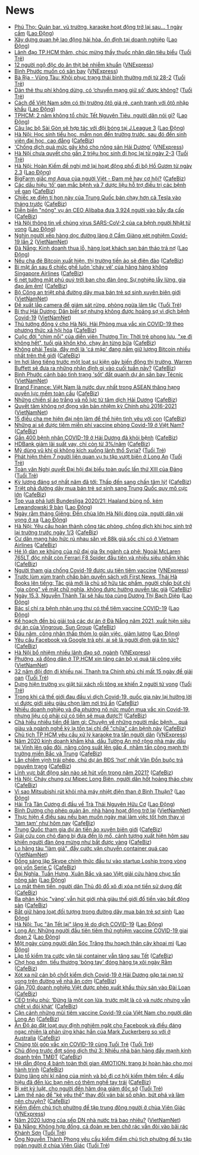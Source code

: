 # News

- [Phú Thọ: Quán bar, vũ trường, karaoke hoạt động trở lại sau... 1 ngày cấm](https://laodong.vn/xa-hoi/phu-tho-quan-bar-vu-truong-karaoke-hoat-dong-tro-lai-sau-1-ngay-cam-883976.ldo) ([Lao Động](https://laodong.vn))
- [Xây dựng quan hệ lao động hài hòa, ổn định tại doanh nghiệp](https://laodong.vn/cong-doan/xay-dung-quan-he-lao-dong-hai-hoa-on-dinh-tai-doanh-nghiep-883979.ldo) ([Lao Động](https://laodong.vn))
- [Lãnh đạo TP.HCM thăm, chúc mừng thầy thuốc nhân dân tiêu biểu](https://tuoitre.vn/lanh-dao-tp-hcm-tham-chuc-mung-thay-thuoc-nhan-dan-tieu-bieu-20210226150159985.htm) ([Tuổi Trẻ](https://tuoitre.vn))
- [12 người ngộ độc do ăn thịt bê nhiễm khuẩn](https://vnexpress.net/12-nguoi-ngo-doc-do-an-thit-be-nhiem-khuan-4240747.html) ([VNExpress](https://vnexpress.net))
- [Bình Phước muốn có sân bay](https://vnexpress.net/binh-phuoc-muon-co-san-bay-4240660.html) ([VNExpress](https://vnexpress.net))
- [Bà Rịa - Vũng Tàu: Khôi phục trạng thái bình thường mới từ 28-2](https://tuoitre.vn/ba-ria-vung-tau-khoi-phuc-trang-thai-binh-thuong-moi-tu-28-2-20210226175422943.htm) ([Tuổi Trẻ](https://tuoitre.vn))
- [Dán thẻ thu phí không dừng, có ‘chuyển mạng giữ số’ được không?](https://tuoitre.vn/dan-the-thu-phi-khong-dung-co-chuyen-mang-giu-so-duoc-khong-20210226123103467.htm) ([Tuổi Trẻ](https://tuoitre.vn))
- [Cách để Việt Nam sớm có thị trường ôtô giá rẻ, cạnh tranh với ôtô nhập khẩu](https://laodong.vn/video/cach-de-viet-nam-som-co-thi-truong-oto-gia-re-canh-tranh-voi-oto-nhap-khau-883683.ldo) ([Lao Động](https://laodong.vn))
- [TPHCM: 2 năm không tổ chức Tết Nguyên Tiêu, người dân nói gì?](https://laodong.vn/video/tphcm-2-nam-khong-to-chuc-tet-nguyen-tieu-nguoi-dan-noi-gi-883661.ldo) ([Lao Động](https://laodong.vn))
- [Câu lạc bộ Sài Gòn sẽ hợp tác với đội bóng tại J.League 3](https://laodong.vn/the-thao/cau-lac-bo-sai-gon-se-hop-tac-voi-doi-bong-tai-jleague-3-883944.ldo) ([Lao Động](https://laodong.vn))
- [Hà Nội: Học sinh tiểu học, mầm non đến trường trước, sau đó đến sinh viên đại học, cao đẳng](https://cafebiz.vn/ha-noi-hoc-sinh-tieu-hoc-mam-non-den-truong-truoc-sau-do-den-sinh-vien-dai-hoc-cao-dang-20210226175322897.chn) ([CafeBiz](https://cafebiz.vn))
- ['Chống dịch quá mức gây khó cho nông sản Hải Dương'](https://vnexpress.net/chong-dich-qua-muc-gay-kho-cho-nong-san-hai-duong-4240644.html) ([VNExpress](https://vnexpress.net))
- [Hà Nội chưa quyết cho gần 2 triệu học sinh đi học lại từ ngày 2-3](https://tuoitre.vn/ha-noi-chua-quyet-cho-gan-2-trieu-hoc-sinh-di-hoc-lai-tu-ngay-2-3-20210226171108903.htm) ([Tuổi Trẻ](https://tuoitre.vn))
- [Hà Nội: Hoàn Kiếm đề nghị mở lại hoạt động phố đi bộ Hồ Gươm từ ngày 2.3](https://laodong.vn/xa-hoi/ha-noi-hoan-kiem-de-nghi-mo-lai-hoat-dong-pho-di-bo-ho-guom-tu-ngay-23-883880.ldo) ([Lao Động](https://laodong.vn))
- [BigFarm giấc mơ Aqua của người Việt  - Đam mê hay cơ hội?](https://cafebiz.vn/bigfarm-giac-mo-aqua-cua-nguoi-viet-dam-me-hay-co-hoi-20210226165216482.chn) ([CafeBiz](https://cafebiz.vn))
- [Các dấu hiệu ‘tố’ gan mắc bệnh và 7 dược liệu hỗ trợ điều trị các bệnh về gan](https://cafebiz.vn/cac-dau-hieu-to-gan-mac-benh-va-7-duoc-lieu-ho-tro-dieu-tri-cac-benh-ve-gan-20210226162753199.chn) ([CafeBiz](https://cafebiz.vn))
- [Chiếc xe điện tí hon này của Trung Quốc bán chạy hơn cả Tesla vào tháng trước](https://cafebiz.vn/chiec-xe-dien-ti-hon-nay-cua-trung-quoc-ban-chay-hon-ca-tesla-vao-thang-truoc-20210226163746413.chn) ([CafeBiz](https://cafebiz.vn))
- [Diễn biến "nóng" vụ án CEO Alibaba đưa 3.924 người vào bẫy đa cấp](https://cafebiz.vn/dien-bien-nong-vu-an-ceo-alibaba-dua-3924-nguoi-vao-bay-da-cap-20210226172330363.chn) ([CafeBiz](https://cafebiz.vn))
- [Hà Nội thông tin về chủng virus SARS-CoV-2 của ca bệnh người Nhật tử vong](https://laodong.vn/xa-hoi/ha-noi-thong-tin-ve-chung-virus-sars-cov-2-cua-ca-benh-nguoi-nhat-tu-vong-883879.ldo) ([Lao Động](https://laodong.vn))
- [Nghìn người xếp hàng dọc đường làng ở Cẩm Giàng xét nghiệm Covid-19 lần 2](http://vietnamnet.vn/vn/thoi-su/nghin-nguoi-xep-hang-doc-duong-lang-o-cam-giang-xet-nghiem-covid-19-lan-2-715777.html) ([VietNamNet](https://vietnamnet.vn))
- [Đà Nẵng: Kinh doanh thua lỗ, hàng loạt khách sạn bán tháo trả nợ](https://laodong.vn/video-thoi-su/da-nang-kinh-doanh-thua-lo-hang-loat-khach-san-ban-thao-tra-no-883372.ldo) ([Lao Động](https://laodong.vn))
- [Nếu cha đẻ Bitcoin xuất hiện, thị trường tiền ảo sẽ điên đảo](https://cafebiz.vn/neu-cha-de-bitcoin-xuat-hien-thi-truong-tien-ao-se-dien-dao-2021022616395437.chn) ([CafeBiz](https://cafebiz.vn))
- [Bí mật ẩn sau 6 chiếc ghế luôn 'cháy vé' của hãng hàng không Singapore Airlines](https://cafebiz.vn/bi-mat-an-sau-6-chiec-ghe-luon-chay-ve-cua-hang-hang-khong-singapore-airlines-20210226164152895.chn) ([CafeBiz](https://cafebiz.vn))
- [6 nét tướng mặt phú quý trời ban cho đàn ông: Sự nghiệp lẫy lừng, gia đạo ấm êm!](https://cafebiz.vn/6-net-tuong-mat-phu-quy-troi-ban-cho-dan-ong-su-nghiep-lay-lung-gia-dao-am-em-20210226165222881.chn) ([CafeBiz](https://cafebiz.vn))
- [Bộ Công an triệt phá đường dây mua bán trẻ sơ sinh xuyên biên giới](http://vietnamnet.vn/vn/thoi-su/bo-cong-an-triet-pha-duong-day-mua-ban-tre-so-sinh-xuyen-bien-gioi-715769.html) ([VietNamNet](https://vietnamnet.vn))
- [Đề xuất lắp camera để giám sát rừng, phòng ngừa lâm tặc](https://tuoitre.vn/de-xuat-lap-camera-de-giam-sat-rung-phong-ngua-lam-tac-20210226160516506.htm) ([Tuổi Trẻ](https://tuoitre.vn))
- [Bí thư Hải Dương: Dân biết sợ nhưng không được hoảng sợ vì dịch bệnh Covid-19](http://vietnamnet.vn/vn/thoi-su/bi-thu-hai-duong-dan-biet-so-nhung-khong-duoc-hoang-so-vi-dich-benh-covid-19-715746.html) ([VietNamNet](https://vietnamnet.vn))
- [Thủ tướng đồng ý cho Hà Nội, Hải Phòng mua vắc xin COVID-19 theo phương thức xã hội hóa](https://cafebiz.vn/thu-tuong-dong-y-cho-ha-noi-hai-phong-mua-vac-xin-covid-19-theo-phuong-thuc-xa-hoi-hoa-20210226164135903.chn) ([CafeBiz](https://cafebiz.vn))
- [Cuộc đời "chìm nổi" của diễn viên Thương Tín: Thời trẻ phong lưu, "xe đi không hết", tuổi già khốn khó, chạy ăn từng bữa](https://cafebiz.vn/cuoc-doi-chim-noi-cua-dien-vien-thuong-tin-thoi-tre-phong-luu-xe-di-khong-het-tuoi-gia-khon-kho-chay-an-tung-bua-20210226164023646.chn) ([CafeBiz](https://cafebiz.vn))
- [Không phải Tesla, đây mới là 'cá mập' đang nắm giữ lượng Bitcoin nhiều nhất trên thế giới](https://cafebiz.vn/khong-phai-tesla-day-moi-la-ca-map-dang-nam-giu-luong-bitcoin-nhieu-nhat-tren-the-gioi-2021022616354022.chn) ([CafeBiz](https://cafebiz.vn))
- [Im hơi lặng tiếng trước một loạt sự kiện gây biến động thị trường, Warren Buffett sẽ đưa ra những nhận định gì vào cuối tuần này?](https://cafebiz.vn/im-hoi-lang-tieng-truoc-mot-loat-su-kien-gay-bien-dong-thi-truong-warren-buffett-se-dua-ra-nhung-nhan-dinh-gi-vao-cuoi-tuan-nay-20210226163226873.chn) ([CafeBiz](https://cafebiz.vn))
- [Bình Phước cảnh báo tình trạng 'sốt’ đất quanh dự án sân bay Técníc](http://vietnamnet.vn/vn/thoi-su/binh-phuoc-canh-bao-tinh-trang-sot-dat-quanh-du-an-san-bay-tecnic-715748.html) ([VietNamNet](https://vietnamnet.vn))
- [Brand Finance: Việt Nam là nước duy nhất trong ASEAN thăng hạng quyền lực mềm toàn cầu](https://cafebiz.vn/brand-finance-viet-nam-la-nuoc-duy-nhat-trong-asean-thang-hang-quyen-luc-mem-toan-cau-20210226162931495.chn) ([CafeBiz](https://cafebiz.vn))
- [Những chiến sĩ áo trắng và nỗ lực từ tâm dịch Hải Dương](https://cafebiz.vn/nhung-chien-si-ao-trang-va-no-luc-tu-tam-dich-hai-duong-20210226161610272.chn) ([CafeBiz](https://cafebiz.vn))
- [Quyết tâm không nợ đọng văn bản nhiệm kỳ Chính phủ 2016-2021](http://vietnamnet.vn/vn/thoi-su/chinh-tri/quyet-tam-khong-no-dong-van-ban-nhiem-ky-chinh-phu-2016-2021-715723.html) ([VietNamNet](https://vietnamnet.vn))
- [15 điều cha mẹ hiện đại nên làm để thể hiện tình yêu với con](https://cafebiz.vn/15-dieu-cha-me-hien-dai-nen-lam-de-the-hien-tinh-yeu-voi-con-20210226145501435.chn) ([CafeBiz](https://cafebiz.vn))
- [Những ai sẽ được tiêm miễn phí vaccine phòng Covid-19 ở Việt Nam?](https://cafebiz.vn/nhung-ai-se-duoc-tiem-mien-phi-vaccine-phong-covid-19-o-viet-nam-20210226160418745.chn) ([CafeBiz](https://cafebiz.vn))
- [Gần 400 bệnh nhân COVID-19 ở Hải Dương đã khỏi bệnh](https://cafebiz.vn/gan-400-benh-nhan-covid-19-o-hai-duong-da-khoi-benh-20210226160126149.chn) ([CafeBiz](https://cafebiz.vn))
- [HDBank giảm lãi suất vay, chỉ còn từ 3%/năm](https://cafebiz.vn/hdbank-giam-lai-suat-vay-chi-con-tu-3-nam-20210226155753787.chn) ([CafeBiz](https://cafebiz.vn))
- [Mỹ dùng vũ khí gì không kích xuống lãnh thổ Syria?](https://tuoitre.vn/my-dung-vu-khi-gi-khong-kich-xuong-lanh-tho-syria-20210226150211217.htm) ([Tuổi Trẻ](https://tuoitre.vn))
- [Phát hiện thêm 7 người liên quan vụ tụ tập vượt biên ở Long An](https://tuoitre.vn/phat-hien-them-7-nguoi-lien-quan-vu-tu-tap-vuot-bien-o-long-an-20210226153402005.htm) ([Tuổi Trẻ](https://tuoitre.vn))
- [Toàn văn Nghị quyết Đại hội đại biểu toàn quốc lần thứ XIII của Đảng](https://tuoitre.vn/toan-van-nghi-quyet-dai-hoi-dai-bieu-toan-quoc-lan-thu-xiii-cua-dang-20210226101510976.htm) ([Tuổi Trẻ](https://tuoitre.vn))
- [Kỳ lương đáng sợ nhất năm đã tới: Thấp đến sang chấn tâm lý!](https://cafebiz.vn/ky-luong-dang-so-nhat-nam-da-toi-thap-den-sang-chan-tam-ly-20210226154503022.chn) ([CafeBiz](https://cafebiz.vn))
- [Triệt phá đường dây mua bán trẻ sơ sinh sang Trung Quốc quy mô cực lớn](https://cafebiz.vn/triet-pha-duong-day-mua-ban-tre-so-sinh-sang-trung-quoc-quy-mo-cuc-lon-20210226154234585.chn) ([CafeBiz](https://cafebiz.vn))
- [Top vua phá lưới Bundesliga 2020/21: Haaland bùng nổ, kém Lewandowski 9 bàn](https://laodong.vn/photo/top-vua-pha-luoi-bundesliga-202021-haaland-bung-no-kem-lewandowski-9-ban-883870.ldo) ([Lao Động](https://laodong.vn))
- [Ngày rằm tháng Giêng: Đền chùa lớn Hà Nội đóng cửa, người dân vái vọng ở xa](https://laodong.vn/photo/ngay-ram-thang-gieng-den-chua-lon-ha-noi-dong-cua-nguoi-dan-vai-vong-o-xa-883883.ldo) ([Lao Động](https://laodong.vn))
- [Hà Nội: Yêu cầu hoàn thành công tác phòng, chống dịch khi học sinh trở lại trường trước ngày 1/3](https://cafebiz.vn/ha-noi-yeu-cau-hoan-thanh-cong-tac-phong-chong-dich-khi-hoc-sinh-tro-lai-truong-truoc-ngay-1-3-20210226153000558.chn) ([CafeBiz](https://cafebiz.vn))
- [Cư dân mạng háo hức rủ nhau săn vé 88k giá sốc chỉ có ở Vietnam Airlines](https://cafebiz.vn/cu-dan-mang-hao-huc-ru-nhau-san-ve-88k-gia-soc-chi-co-o-vietnam-airlines-20210226145534604.chn) ([CafeBiz](https://cafebiz.vn))
- [Hé lộ dàn xe khủng của nữ đại gia 9x ngành cà phê: Ngoài McLaren 765LT độc nhất còn Ferrari F8 Spider đầu tiên và nhiều siêu phẩm khác](https://cafebiz.vn/he-lo-dan-xe-khung-cua-nu-dai-gia-9x-nganh-ca-phe-ngoai-mclaren-765lt-doc-nhat-con-ferrari-f8-spider-dau-tien-va-nhieu-sieu-pham-khac-20210226135643112.chn) ([CafeBiz](https://cafebiz.vn))
- [Người tham gia chống Covid-19 được ưu tiên tiêm vaccine](https://vnexpress.net/nguoi-tham-gia-chong-covid-19-duoc-uu-tien-tiem-vaccine-4240639.html) ([VNExpress](https://vnexpress.net))
- [Trước lùm xùm tranh chấp bản quyền sách với First News, Thái Hà Books lên tiếng: Tác giả mới là chủ sở hữu tác phẩm, người chấp bút chỉ "gia công" về mặt chữ nghĩa, không được hưởng quyền tác giả](https://cafebiz.vn/truoc-lum-xum-tranh-chap-ban-quyen-sach-voi-first-news-thai-ha-books-len-tieng-tac-gia-moi-la-chu-so-huu-tac-pham-nguoi-chap-but-chi-gia-cong-ve-mat-chu-nghia-khong-duoc-huong-quyen-tac-gia-20210226144329919.chn) ([CafeBiz](https://cafebiz.vn))
- [Ngày 15.3, Nguyễn Thành Tài sẽ hầu tòa cùng Dương Thị Bạch Diệp](https://laodong.vn/phap-luat/ngay-153-nguyen-thanh-tai-se-hau-toa-cung-duong-thi-bach-diep-883878.ldo) ([Lao Động](https://laodong.vn))
- [Bác sĩ chỉ ra bệnh nhân ung thư có thể tiêm vaccine COVID-19](https://laodong.vn/suc-khoe/bac-si-chi-ra-benh-nhan-ung-thu-co-the-tiem-vaccine-covid-19-883891.ldo) ([Lao Động](https://laodong.vn))
- [Kế hoạch đền bù giải toả các dự án ở Đà Nẵng năm 2021, xuất hiện siêu dự án của Vingroup, Sun Group](https://cafebiz.vn/ke-hoach-den-bu-giai-toa-cac-du-an-o-da-nang-nam-2021-xuat-hien-sieu-du-an-cua-vingroup-sun-group-20210226150913458.chn) ([CafeBiz](https://cafebiz.vn))
- [Đầu năm, công nhân thấp thỏm lo giãn việc, giảm lương](https://laodong.vn/cong-doan/dau-nam-cong-nhan-thap-thom-lo-gian-viec-giam-luong-883821.ldo) ([Lao Động](https://laodong.vn))
- [Yêu cầu Facebook và Google trả phí, ai sẽ là người định giá tin tức?](https://cafebiz.vn/yeu-cau-facebook-va-google-tra-phi-ai-se-la-nguoi-dinh-gia-tin-tuc-20210226134544994.chn) ([CafeBiz](https://cafebiz.vn))
- [Hà Nội bổ nhiệm nhiều lãnh đạo sở, ngành](https://vnexpress.net/ha-noi-bo-nhiem-nhieu-lanh-dao-so-nganh-4240581.html) ([VNExpress](https://vnexpress.net))
- [Phường, xã đông dân ở TP.HCM xin tăng cán bộ vì quá tải công việc](http://vietnamnet.vn/vn/thoi-su/phuong-xa-dong-dan-o-tp-hcm-xin-tang-can-bo-vi-qua-tai-cong-viec-715727.html) ([VietNamNet](https://vietnamnet.vn))
- [32 năm đội đơn đi khiếu nại, Thanh tra Chính phủ chỉ mất 15 ngày để giải oan](https://tuoitre.vn/32-nam-doi-don-di-khieu-nai-thanh-tra-chinh-phu-chi-mat-15-ngay-de-giai-oan-20210225214949731.htm) ([Tuổi Trẻ](https://tuoitre.vn))
- [Dựng hiện trường vụ giật túi xách rồi tông xe khiến 2 người tử vong](https://tuoitre.vn/dung-hien-truong-vu-giat-tui-xach-roi-tong-xe-khien-2-nguoi-tu-vong-20210226125501809.htm) ([Tuổi Trẻ](https://tuoitre.vn))
- [Trong khi cả thế giới đau đầu vì dịch Covid-19, quốc gia này lại hưởng lời vì được giới siêu giàu chọn làm nơi trú ẩn](https://cafebiz.vn/trong-khi-ca-the-gioi-dau-dau-vi-dich-covid-19-quoc-gia-nay-lai-huong-loi-vi-duoc-gioi-sieu-giau-chon-lam-noi-tru-an-20210226145049275.chn) ([CafeBiz](https://cafebiz.vn))
- [Nhiều doanh nghiệp và địa phương nô nức muốn mua vắc xin Covid-19, nhưng liệu có phải cứ có tiền sẽ mua được?!](https://cafebiz.vn/nhieu-doanh-nghiep-va-dia-phuong-no-nuc-muon-mua-vac-xin-covid-19-nhung-lieu-co-phai-cu-co-tien-se-mua-duoc-20210225135121803.chn) ([CafeBiz](https://cafebiz.vn))
- [Chả hiểu nhiều tiền để làm gì: Chuyện về những người mắc bệnh... quá giàu và ngành nghề kỳ lạ tồn tại chỉ để "chữa" căn bệnh này](https://cafebiz.vn/cha-hieu-nhieu-tien-de-lam-gi-chuyen-ve-nhung-nguoi-mac-benh-qua-giau-va-nganh-nghe-ky-la-ton-tai-chi-de-chua-can-benh-nay-20210226144816344.chn) ([CafeBiz](https://cafebiz.vn))
- [Chủ tịch TP HCM yêu cầu xử lý karaoke tra tấn người dân](https://vnexpress.net/chu-tich-tp-hcm-yeu-cau-xu-ly-karaoke-tra-tan-nguoi-dan-4240600.html) ([VNExpress](https://vnexpress.net))
- [Năm 2020 kinh doanh khấm khá, dầu Tường An mở rộng nhà máy dầu tại Vinh lên gấp đôi, nâng công suất lên gấp 4, nhằm tấn công mạnh thị trường miền Bắc và Trung](https://cafebiz.vn/nam-2020-kinh-doanh-kham-kha-dau-tuong-an-mo-rong-nha-may-dau-tai-vinh-len-gap-doi-nang-cong-suat-len-gap-4-nham-tan-cong-manh-thi-truong-mien-bac-va-trung-20210226122929782.chn) ([CafeBiz](https://cafebiz.vn))
- [Lấn chiếm vịnh trái phép, chủ dự án BĐS 'hot' nhất Vân Đồn buộc trả nguyên trạng](https://cafebiz.vn/lan-chiem-vinh-trai-phep-chu-du-an-bds-hot-nhat-van-don-buoc-tra-nguyen-trang-20210226143032289.chn) ([CafeBiz](https://cafebiz.vn))
- [Lĩnh vực bất động sản nào sẽ hút vốn trong năm 2021?](https://cafebiz.vn/linh-vuc-bat-dong-san-nao-se-hut-von-trong-nam-2021-20210226132302477.chn) ([CafeBiz](https://cafebiz.vn))
- [Hà Nội: Cháy chung cư Mipec Long Biên, người dân hốt hoảng tháo chạy](https://cafebiz.vn/ha-noi-chay-chung-cu-mipec-long-bien-nguoi-dan-hot-hoang-thao-chay-20210226142640168.chn) ([CafeBiz](https://cafebiz.vn))
- [Vì sao Mitsubishi rút khỏi nhà máy nhiệt điện than ở Bình Thuận?](https://laodong.vn/kinh-te/vi-sao-mitsubishi-rut-khoi-nha-may-nhiet-dien-than-o-binh-thuan-883834.ldo) ([Lao Động](https://laodong.vn))
- [Hải Trà Tân Cương đi đầu về Trà Thái Nguyên Hữu Cơ](https://laodong.vn/thong-tin-doanh-nghiep/hai-tra-tan-cuong-di-dau-ve-tra-thai-nguyen-huu-co-883813.ldo) ([Lao Động](https://laodong.vn))
- [Bình Dương cho phép quán ăn, nhà hàng hoạt động trở lại](http://vietnamnet.vn/vn/thoi-su/binh-duong-cho-phep-quan-an-nha-hang-hoat-dong-tro-lai-715703.html) ([VietNamNet](https://vietnamnet.vn))
- [Thực hiện 4 điều sau nếu bạn muốn ngày mai làm việc tốt hơn thay vì 'tàm tạm' như hôm nay](https://cafebiz.vn/thuc-hien-4-dieu-sau-neu-ban-muon-ngay-mai-lam-viec-tot-hon-thay-vi-tam-tam-nhu-hom-nay-2021022614230929.chn) ([CafeBiz](https://cafebiz.vn))
- [Trung Quốc tham gia dự án tiền ảo xuyên biên giới](https://cafebiz.vn/trung-quoc-tham-gia-du-an-tien-ao-xuyen-bien-gioi-20210226134350357.chn) ([CafeBiz](https://cafebiz.vn))
- [Giải cứu con chó đang bị đưa đến lò mổ, cảnh tượng xuất hiện hôm sau khiến người đàn ông mừng như bắt được vàng](https://cafebiz.vn/giai-cuu-con-cho-dang-bi-dua-den-lo-mo-canh-tuong-xuat-hien-hom-sau-khien-nguoi-dan-ong-mung-nhu-bat-duoc-vang-20210226142158695.chn) ([CafeBiz](https://cafebiz.vn))
- [Lo hãng tàu "làm giá", đẩy cước vận chuyển container quá cao](http://vietnamnet.vn/vn/thoi-su/an-toan-giao-thong/lo-hang-tau-lam-gia-day-cuoc-van-chuyen-container-qua-cao-715712.html) ([VietNamNet](https://vietnamnet.vn))
- [Đồng sáng lập Skype chính thức đầu tư vào startup Loship trong vòng gọi vốn Serie C](https://cafebiz.vn/dong-sang-lap-skype-chinh-thuc-dau-tu-vao-startup-loship-trong-vong-goi-von-serie-c-20210226113614662.chn) ([CafeBiz](https://cafebiz.vn))
- [Đại Nghĩa, Tuấn Hưng, Xuân Bắc và sao Việt giải cứu hàng chục tấn nông sản](https://laodong.vn/photo/dai-nghia-tuan-hung-xuan-bac-va-sao-viet-giai-cuu-hang-chuc-tan-nong-san-883833.ldo) ([Lao Động](https://laodong.vn))
- [Lo mất thêm tiền, người dân Thủ đô đổ xô đi xóa nợ tiền sử dụng đất](https://cafebiz.vn/lo-mat-them-tien-nguoi-dan-thu-do-do-xo-di-xoa-no-tien-su-dung-dat-20210226141437103.chn) ([CafeBiz](https://cafebiz.vn))
- [Ba phân khúc "vàng' vẫn hút giới nhà giàu thế giới đổ tiền vào bất động sản](https://cafebiz.vn/ba-phan-khuc-vang-van-hut-gioi-nha-giau-the-gioi-do-tien-vao-bat-dong-san-20210226141109881.chn) ([CafeBiz](https://cafebiz.vn))
- [Bắt giữ hàng loạt đối tượng trong đường dây mua bán trẻ sơ sinh](https://laodong.vn/phap-luat/bat-giu-hang-loat-doi-tuong-trong-duong-day-mua-ban-tre-so-sinh-883847.ldo) ([Lao Động](https://laodong.vn))
- [Hà Nội: Tục &quot;ăn Tết lại&quot; lặng lẽ do dịch COVID-19](https://laodong.vn/video/ha-noi-tuc-an-tet-lai-lang-le-do-dich-covid-19-883855.ldo) ([Lao Động](https://laodong.vn))
- [Long An: Những người đầu tiên tiêm thử nghiệm vaccine COVID-19 giai đoạn 2](https://laodong.vn/photo/long-an-nhung-nguoi-dau-tien-tiem-thu-nghiem-vaccine-covid-19-giai-doan-2-883853.ldo) ([Lao Động](https://laodong.vn))
- [Một ngày cùng người dân Sóc Trăng  thu hoạch thân cây khoai mì](https://laodong.vn/photo/mot-ngay-cung-nguoi-dan-soc-trang-thu-hoach-than-cay-khoai-mi-883246.ldo) ([Lao Động](https://laodong.vn))
- [Lập tổ kiểm tra cước vận tải container vẫn tăng sau Tết](https://cafebiz.vn/lap-to-kiem-tra-cuoc-van-tai-container-van-tang-sau-tet-20210226135922162.chn) ([CafeBiz](https://cafebiz.vn))
- [Chợ họp sớm, tiểu thương 'bỏng tay' đóng hàng tạ xôi ngày Rằm](https://cafebiz.vn/cho-hop-som-tieu-thuong-bong-tay-dong-hang-ta-xoi-ngay-ram-20210226135839623.chn) ([CafeBiz](https://cafebiz.vn))
- [Xót xa nữ cán bộ chốt kiểm dịch Covid-19 ở Hải Dương gặp tai nạn tử vong trên đường về nhà ăn cơm](https://cafebiz.vn/xot-xa-nu-can-bo-chot-kiem-dich-covid-19-o-hai-duong-gap-tai-nan-tu-vong-tren-duong-ve-nha-an-com-2021022613525343.chn) ([CafeBiz](https://cafebiz.vn))
- [Gần 700 doanh nghiệp Việt được phép xuất khẩu thủy sản vào Đài Loan](https://cafebiz.vn/gan-700-doanh-nghiep-viet-duoc-phep-xuat-khau-thuy-san-vao-dai-loan-20210226134848576.chn) ([CafeBiz](https://cafebiz.vn))
- [CEO triệu phú: ‘Đừng là một con lừa, trước mặt là cỏ và nước nhưng vẫn chết vì đói khát’](https://cafebiz.vn/ceo-trieu-phu-dung-la-mot-con-lua-truoc-mat-la-co-va-nuoc-nhung-van-chet-vi-doi-khat-20210226104735677.chn) ([CafeBiz](https://cafebiz.vn))
- [Cận cảnh những mũi tiêm vaccine Covid-19 của Việt Nam cho người dân Long An](https://cafebiz.vn/can-canh-nhung-mui-tiem-vaccine-covid-19-cua-viet-nam-cho-nguoi-dan-long-an-20210226134358687.chn) ([CafeBiz](https://cafebiz.vn))
- [Ấn Độ áp đặt loạt quy định nghiêm ngặt cho Facebook và điều đáng ngạc nhiên là phản ứng khác hẳn của Mark Zuckerberg so với ở Australia](https://cafebiz.vn/an-do-ap-dat-loat-quy-dinh-nghiem-ngat-cho-facebook-va-dieu-dang-ngac-nhien-la-phan-ung-khac-han-cua-mark-zuckerberg-so-voi-o-australia-20210226134010784.chn) ([CafeBiz](https://cafebiz.vn))
- [Chúng tôi góp vắc xin COVID-19 cùng Tuổi Trẻ](https://tuoitre.vn/chung-toi-gop-vac-xin-covid-19-cung-tuoi-tre-20210225152559628.htm) ([Tuổi Trẻ](https://tuoitre.vn))
- [Chủ động trước đợt sóng dịch thứ 3: Nhiều nhà bán hàng đẩy mạnh kinh doanh trên TMĐT](https://cafebiz.vn/chu-dong-truoc-dot-song-dich-thu-3-nhieu-nha-ban-hang-day-manh-kinh-doanh-tren-tmdt-20210226121503777.chn) ([CafeBiz](https://cafebiz.vn))
- [Hệ dẫn động 4 bánh toàn thời gian 4MOTION: trang bị hoàn hảo cho mọi hành trình](https://cafebiz.vn/he-dan-dong-4-banh-toan-thoi-gian-4motion-trang-bi-hoan-hao-cho-moi-hanh-trinh-20210226121435488.chn) ([CafeBiz](https://cafebiz.vn))
- [Đừng lãng phí kĩ năng của mình và bỏ đi cơ hội kiếm thêm tiền: 4 dấu hiệu đã đến lúc bạn nên có thêm nghề tay trái](https://cafebiz.vn/dung-lang-phi-ki-nang-cua-minh-va-bo-di-co-hoi-kiem-them-tien-4-dau-hieu-da-den-luc-ban-nen-co-them-nghe-tay-trai-20210226113600839.chn) ([CafeBiz](https://cafebiz.vn))
- [Bị xét kỷ luật, cho người đến hăm dọa giám đốc sở](https://tuoitre.vn/bi-xet-ky-luat-cho-nguoi-den-ham-doa-giam-doc-so-20210225154129484.htm) ([Tuổi Trẻ](https://tuoitre.vn))
- [Làm thế nào để "kẻ yếu thế" thay đổi ván bài số phận, bứt phá và làm nên chuyện?](https://cafebiz.vn/lam-the-nao-de-ke-yeu-the-thay-doi-van-bai-so-phan-but-pha-v-20210226112011117.chn) ([CafeBiz](https://cafebiz.vn))
- [Kiểm điểm chủ tịch phường để tập trung đông người ở chùa Viên Giác](https://vnexpress.net/kiem-diem-chu-tich-phuong-de-tap-trung-dong-nguoi-o-chua-vien-giac-4240599.html) ([VNExpress](https://vnexpress.net))
- [Năm 2020 lương của sếp DN nhà nước trả bao nhiêu?](http://vietnamnet.vn/vn/thoi-su/an-toan-giao-thong/nam-2020-luong-cua-sep-dn-nha-nuoc-tra-bao-nhieu-715676.html) ([VietNamNet](https://vietnamnet.vn))
- [Đà Nẵng: Không hợp đồng, cả đoàn xe ben chở rác vẫn đòi vào bãi rác Khánh Sơn](https://tuoitre.vn/da-nang-khong-hop-dong-ca-doan-xe-ben-cho-rac-van-doi-vao-bai-rac-khanh-son-20210226120220957.htm) ([Tuổi Trẻ](https://tuoitre.vn))
- [Ông Nguyễn Thành Phong yêu cầu kiểm điểm chủ tịch phường để tụ tập ngàn người ở chùa Viên Giác](https://tuoitre.vn/ong-nguyen-thanh-phong-yeu-cau-kiem-diem-chu-tich-phuong-de-tu-tap-ngan-nguoi-o-chua-vien-giac-202102261211239.htm) ([Tuổi Trẻ](https://tuoitre.vn))
